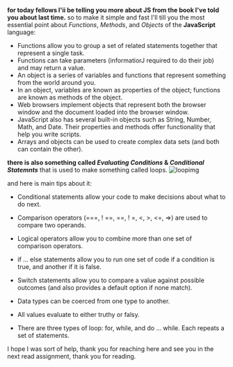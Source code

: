 **for today fellows I'ii be telling you more about JS from the book I've told you about last time.**
so to make it simple and fast I'll till you the most essential point about *Functions*, *Methods*, and *Objects* of the **JavaScript** language:

* Functions allow you to group a set of related statements together that represent a single task.
* Functions can take parameters (informatiorJ required to do their job) and may return a value.
* An object is a series of variables and functions that represent something from the world around you.
* In an object, variables are known as properties of the object; functions are known as methods of the object.
* Web browsers implement objects that represent both the browser window and the document loaded into the browser window.
* JavaScript also has several built-in objects such as String, Number, Math, and Date. Their properties and methods offer functionality that help you write scripts.
* Arrays and objects can be used to create complex data sets (and both can contain the other). 

**there is also something  called *Evaluating Conditions* & *Conditional Statemnts*** that is used to make something called loops.
![loopimg](https://cdn.javascripttutorial.net/wp-content/uploads/2020/01/JavaScript-for-Loop.png)

and here is main tips about it:
* Conditional statements allow your code to make decisions about what to do next.

* Comparison operators (===, ! ==, ==, ! =, <, >, <=, =>) are used to compare two operands.
* Logical operators allow you to combine more than one set of comparison operators.
* if ... else statements allow you to run one set of code if a condition is true, and another if it is false.
* Switch statements allow you to compare a value against possible outcomes (and also provides a default option if none match).
* Data types can be coerced from one type to another.
* All values evaluate to either truthy or falsy.
* There are three types of loop: for, while, and do ... while. Each repeats a set of statements.



I hope I was sort of help, thank you for reaching here and see you in the next read assignment, thank you for reading.

